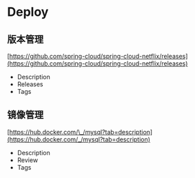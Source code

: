# Deploy

## 版本管理

[https://github.com/spring-cloud/spring-cloud-netflix/releases](https://github.com/spring-cloud/spring-cloud-netflix/releases)

* Description
* Releases
* Tags

## 镜像管理

[https://hub.docker.com/\_/mysql?tab=description](https://hub.docker.com/_/mysql?tab=description)

* Description
* Review
* Tags

